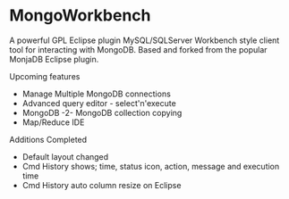 MongoWorkbench
=======

A powerful GPL Eclipse plugin MySQL/SQLServer Workbench style client tool for interacting with MongoDB.  Based and forked from the popular MonjaDB Eclipse plugin.

Upcoming features

* Manage Multiple MongoDB connections
* Advanced query editor - select'n'execute
* MongoDB -2- MongoDB collection copying
* Map/Reduce IDE


Additions Completed

* Default layout changed 
* Cmd History shows; time, status icon, action, message and execution time
* Cmd History auto column resize on Eclipse

